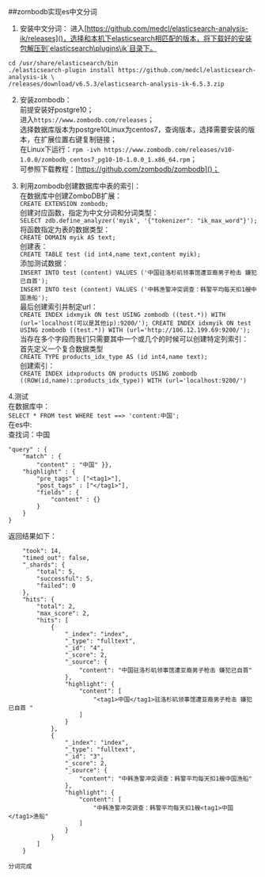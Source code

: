 ##zombodb实现es中文分词
1. 安装中文分词：
进入[https://github.com/medcl/elasticsearch-analysis-ik/releases]()，选择和本机下elasticsearch相匹配的版本，将下载好的安装包解压到`elasticsearch\plugins\ik`目录下。
```
cd /usr/share/elasticsearch/bin
./elasticsearch-plugin install https://github.com/medcl/elasticsearch-analysis-ik \
/releases/download/v6.5.3/elasticsearch-analysis-ik-6.5.3.zip
```

2. 安装zombodb：  
前提安装好postgre10；  
进入`https://www.zombodb.com/releases`；  
选择数据库版本为postgre10Linux为centos7，查询版本，选择需要安装的版本，在扩展位置右键复制链接；  
在Linux下运行：`rpm -ivh https://www.zombodb.com/releases/v10-1.0.0/zombodb_centos7_pg10-10-1.0.0_1.x86_64.rpm`；  
可参照下载教程：[https://github.com/zombodb/zombodb]()；

3. 利用zombodb创建数据库中表的索引：  
在数据库中创建ZomboDB扩展：  
`CREATE EXTENSION zombodb;`  
创建对应函数，指定为中文分词和分词类型：  
`SELECT zdb.define_analyzer('myik', '{"tokenizer": "ik_max_word"}');`  
将函数指定为表的数据类型：  
`CREATE DOMAIN myik AS text;`  
创建表：  
`CREATE TABLE test (id int4,name text,content myik);`  
添加测试数据：  
`INSERT INTO test (content) VALUES ('中国驻洛杉矶领事馆遭亚裔男子枪击 嫌犯已自首');`  
`INSERT INTO test (content) VALUES ('中韩渔警冲突调查：韩警平均每天扣1艘中国渔船');`  
最后创建索引并制定url：  
`CREATE INDEX idxmyik ON test USING zombodb ((test.*)) WITH (url='localhost(可以是其他ip):9200/');
CREATE INDEX idxmyik ON test USING zombodb ((test.*)) WITH (url='http://106.12.199.69:9200/');
`  
当存在多个字段而我们只需要其中一个或几个的时候可以创建特定列索引：  
首先定义一个复合数据类型  
`CREATE TYPE products_idx_type AS (id int4,name text);`  
创建索引：  
`CREATE INDEX idxproducts ON products USING zombodb ((ROW(id,name)::products_idx_type)) WITH (url='localhost:9200/')`  

4.测试  
在数据库中：  
`SELECT * FROM test WHERE test ==> 'content:中国';`  
在es中:  
查找词：中国

    "query" : {
		"match" : {
			"content" : "中国" }},
	    "highlight" : {
	        "pre_tags" : ["<tag1>"],
	        "post_tags" : ["</tag1>"],
	        "fields" : {
	            "content" : {}
	        }
		}
	}
返回结果如下：

	    "took": 14,
	    "timed_out": false,
	    "_shards": {
	        "total": 5,
	        "successful": 5,
	        "failed": 0
	    },
	    "hits": {
	        "total": 2,
	        "max_score": 2,
	        "hits": [
	            {
	                "_index": "index",
	                "_type": "fulltext",
	                "_id": "4",
	                "_score": 2,
	                "_source": {
	                    "content": "中国驻洛杉矶领事馆遭亚裔男子枪击 嫌犯已自首"
	                },
	                "highlight": {
	                    "content": [
	                        "<tag1>中国</tag1>驻洛杉矶领事馆遭亚裔男子枪击 嫌犯已自首 "
	                    ]
	                }
	            },
	            {
	                "_index": "index",
	                "_type": "fulltext",
	                "_id": "3",
	                "_score": 2,
	                "_source": {
	                    "content": "中韩渔警冲突调查：韩警平均每天扣1艘中国渔船"
	                },
	                "highlight": {
	                    "content": [
	                        "中韩渔警冲突调查：韩警平均每天扣1艘<tag1>中国</tag1>渔船"
	                    ]
	                }
	            }
	        ]
	    }

	分词完成